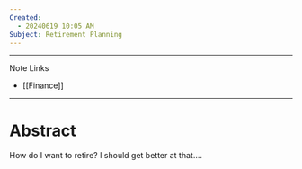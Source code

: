```yaml
---
Created:
  - 20240619 10:05 AM
Subject: Retirement Planning
---
```

----------------
Note Links
- [[Finance]] 
-------------------
# Abstract
How do I want to retire? I should get better at that....

